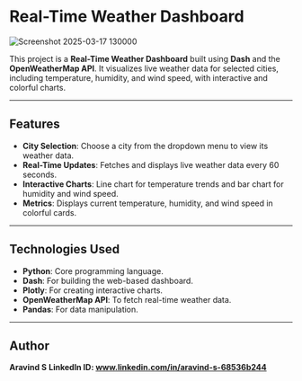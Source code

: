 # Real-Time Weather Dashboard

![Screenshot 2025-03-17 130000](https://github.com/user-attachments/assets/9864b405-5c28-4a5a-88a6-cd09e53b3c5c)


This project is a **Real-Time Weather Dashboard** built using **Dash** and the **OpenWeatherMap API**. It visualizes live weather data for selected cities, including temperature, humidity, and wind speed, with interactive and colorful charts.

---

## Features
- **City Selection**: Choose a city from the dropdown menu to view its weather data.
- **Real-Time Updates**: Fetches and displays live weather data every 60 seconds.
- **Interactive Charts**: Line chart for temperature trends and bar chart for humidity and wind speed.
- **Metrics**: Displays current temperature, humidity, and wind speed in colorful cards.

---

## Technologies Used
- **Python**: Core programming language.
- **Dash**: For building the web-based dashboard.
- **Plotly**: For creating interactive charts.
- **OpenWeatherMap API**: To fetch real-time weather data.
- **Pandas**: For data manipulation.

---

## Author
**Aravind S**
**LinkedIn ID: www.linkedin.com/in/aravind-s-68536b244**
